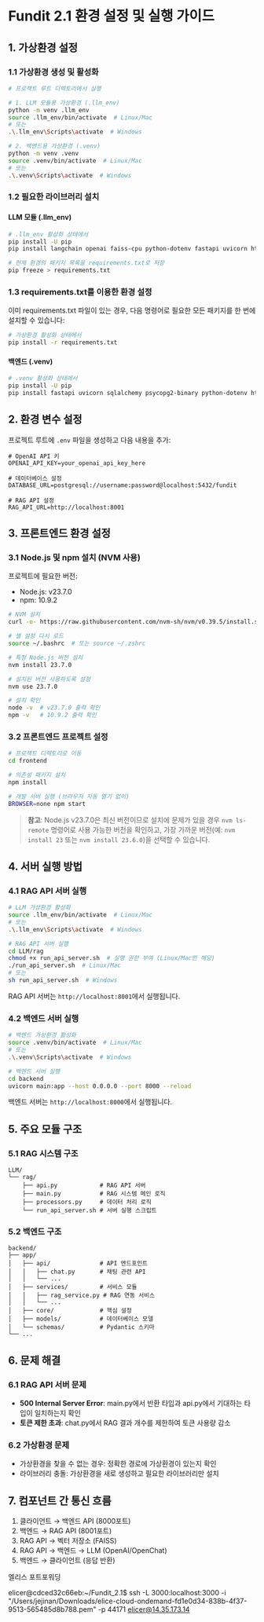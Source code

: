 # Fundit 2.1 환경 설정 및 실행 가이드

## 1. 가상환경 설정

### 1.1 가상환경 생성 및 활성화

```bash
# 프로젝트 루트 디렉토리에서 실행

# 1. LLM 모듈용 가상환경 (.llm_env)
python -m venv .llm_env
source .llm_env/bin/activate  # Linux/Mac
# 또는
.\.llm_env\Scripts\activate  # Windows

# 2. 백엔드용 가상환경 (.venv)
python -m venv .venv
source .venv/bin/activate  # Linux/Mac
# 또는
.\.venv\Scripts\activate  # Windows
```

### 1.2 필요한 라이브러리 설치

#### LLM 모듈 (.llm_env)

```bash
# .llm_env 활성화 상태에서
pip install -U pip
pip install langchain openai faiss-cpu python-dotenv fastapi uvicorn httpx pandas numpy scikit-learn

# 현재 환경의 패키지 목록을 requirements.txt로 저장
pip freeze > requirements.txt
```

### 1.3 requirements.txt를 이용한 환경 설정

이미 requirements.txt 파일이 있는 경우, 다음 명령어로 필요한 모든 패키지를 한 번에 설치할 수 있습니다:

```bash
# 가상환경 활성화 상태에서
pip install -r requirements.txt
```

#### 백엔드 (.venv)

```bash
# .venv 활성화 상태에서
pip install -U pip
pip install fastapi uvicorn sqlalchemy psycopg2-binary python-dotenv httpx openai
```

## 2. 환경 변수 설정

프로젝트 루트에 `.env` 파일을 생성하고 다음 내용을 추가:

```
# OpenAI API 키
OPENAI_API_KEY=your_openai_api_key_here

# 데이터베이스 설정
DATABASE_URL=postgresql://username:password@localhost:5432/fundit

# RAG API 설정
RAG_API_URL=http://localhost:8001
```

## 3. 프론트엔드 환경 설정

### 3.1 Node.js 및 npm 설치 (NVM 사용)

프로젝트에 필요한 버전:
- Node.js: v23.7.0
- npm: 10.9.2

```bash
# NVM 설치
curl -o- https://raw.githubusercontent.com/nvm-sh/nvm/v0.39.5/install.sh | bash

# 셸 설정 다시 로드
source ~/.bashrc  # 또는 source ~/.zshrc

# 특정 Node.js 버전 설치
nvm install 23.7.0

# 설치된 버전 사용하도록 설정
nvm use 23.7.0

# 설치 확인
node -v  # v23.7.0 출력 확인
npm -v   # 10.9.2 출력 확인
```

### 3.2 프론트엔드 프로젝트 설정

```bash
# 프로젝트 디렉토리로 이동
cd frontend

# 의존성 패키지 설치
npm install

# 개발 서버 실행 (브라우저 자동 열기 없이)
BROWSER=none npm start
```

> **참고**: Node.js v23.7.0은 최신 버전이므로 설치에 문제가 있을 경우 `nvm ls-remote` 명령어로 사용 가능한 버전을 확인하고, 가장 가까운 버전(예: `nvm install 23` 또는 `nvm install 23.6.0`)을 선택할 수 있습니다.

## 4. 서버 실행 방법

### 4.1 RAG API 서버 실행

```bash
# LLM 가상환경 활성화
source .llm_env/bin/activate  # Linux/Mac
# 또는
.\.llm_env\Scripts\activate  # Windows

# RAG API 서버 실행
cd LLM/rag
chmod +x run_api_server.sh  # 실행 권한 부여 (Linux/Mac만 해당)
./run_api_server.sh  # Linux/Mac
# 또는
sh run_api_server.sh  # Windows
```

RAG API 서버는 `http://localhost:8001`에서 실행됩니다.

### 4.2 백엔드 서버 실행

```bash
# 백엔드 가상환경 활성화
source .venv/bin/activate  # Linux/Mac
# 또는
.\.venv\Scripts\activate  # Windows

# 백엔드 서버 실행
cd backend
uvicorn main:app --host 0.0.0.0 --port 8000 --reload
```

백엔드 서버는 `http://localhost:8000`에서 실행됩니다.

## 5. 주요 모듈 구조

### 5.1 RAG 시스템 구조

```
LLM/
└── rag/
    ├── api.py            # RAG API 서버
    ├── main.py           # RAG 시스템 메인 로직
    ├── processors.py     # 데이터 처리 로직
    └── run_api_server.sh # 서버 실행 스크립트
```

### 5.2 백엔드 구조

```
backend/
├── app/
│   ├── api/              # API 엔드포인트
│   │   ├── chat.py       # 채팅 관련 API
│   │   └── ...
│   ├── services/         # 서비스 모듈
│   │   ├── rag_service.py # RAG 연동 서비스
│   │   └── ...
│   ├── core/             # 핵심 설정
│   ├── models/           # 데이터베이스 모델
│   └── schemas/          # Pydantic 스키마
└── ...
```

## 6. 문제 해결

### 6.1 RAG API 서버 문제

- **500 Internal Server Error**: main.py에서 반환 타입과 api.py에서 기대하는 타입이 일치하는지 확인
- **토큰 제한 초과**: chat.py에서 RAG 결과 개수를 제한하여 토큰 사용량 감소

### 6.2 가상환경 문제

- 가상환경을 찾을 수 없는 경우: 정확한 경로에 가상환경이 있는지 확인
- 라이브러리 충돌: 가상환경을 새로 생성하고 필요한 라이브러리만 설치

## 7. 컴포넌트 간 통신 흐름

1. 클라이언트 → 백엔드 API (8000포트)
2. 백엔드 → RAG API (8001포트)
3. RAG API → 벡터 저장소 (FAISS)
4. RAG API → 백엔드 → LLM (OpenAI/OpenChat)
5. 백엔드 → 클라이언트 (응답 반환) 


엘리스 포트포워딩

elicer@cdced32c66eb:~/Fundit_2.1$ ssh -L 3000:localhost:3000 -i "/Users/jejinan/Downloads/elice-cloud-ondemand-fd1e0d34-838b-4f37-9513-565485d8b788.pem" -p 44171 elicer@14.35.173.14